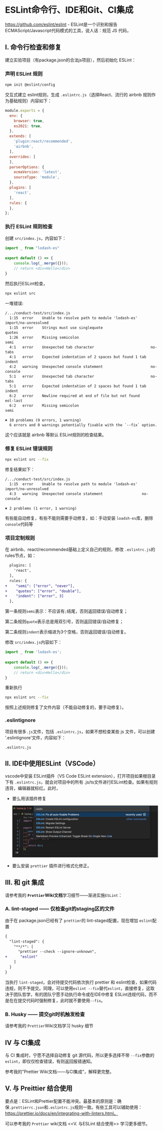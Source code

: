# ESLint命令行、IDE和Git、CI集成

https://github.com/eslint/eslint - ESLint是一个识别和报告 ECMAScript/Javascript代码模式的工具，说人话：规范 JS 代码，

## I. 命令行检查和修复
建立实验项目（有package.json的合法js项目），然后初始化 ESLint：

### 声明 ESLint 规则

```bash
npm init @eslint/config
```

交互式建立 eslint规则，生成 `.eslintrc.js`（选择React、流行的 airbnb 规则作为基础规则）内容如下：

```javascript
module.exports = {
  env: {
    browser: true,
    es2021: true,
  },
  extends: [
    'plugin:react/recommended',
    'airbnb',
  ],
  overrides: [
  ],
  parserOptions: {
    ecmaVersion: 'latest',
    sourceType: 'module',
  },
  plugins: [
    'react',
  ],
  rules: {
  },
};
```

### 执行 ESLint 规则检查

创建 `src/index.js`，内容如下：
```javascript
import _ from "lodash-es"

export default () => {
	console.log(_.merge({}));
	// return <div>Hello</div>
}
```

然后执行ESLint检查，
```bash
npx eslint src
```

一堆错误:

```
/.../conduct-test/src/index.js
  1:15  error    Unable to resolve path to module 'lodash-es'      import/no-unresolved
  1:15  error    Strings must use singlequote                      quotes
  1:26  error    Missing semicolon                                 semi
  4:1   error    Unexpected tab character                          no-tabs
  4:1   error    Expected indentation of 2 spaces but found 1 tab  indent
  4:2   warning  Unexpected console statement                      no-console
  5:1   error    Unexpected tab character                          no-tabs
  5:1   error    Expected indentation of 2 spaces but found 1 tab  indent
  6:2   error    Newline required at end of file but not found     eol-last
  6:2   error    Missing semicolon                                 semi

✖ 10 problems (9 errors, 1 warning)
  6 errors and 0 warnings potentially fixable with the `--fix` option.
```

这个应该就是 airbnb 等默认 ESLint规则的检查结果。

### 修复 ESLint 错误规则

```bash
npx eslint src --fix
```

修复结果如下：

```
/.../conduct-test/src/index.js
  1:15  error    Unable to resolve path to module 'lodash-es'  import/no-unresolved
  4:3   warning  Unexpected console statement                  no-console

✖ 2 problems (1 error, 1 warning)
```

有些能自动修复，有些不能则需要手动修复，如：手动安装 `loadsh-es`库，删除`console`代码等

### 项目定制规则

在 airbnb、react/recommended基础上定义自己的规则，修改 `.eslintrc.js`的rules节点，如：

```diff
  plugins: [
    'react',
  ],
  rules: {
+    "semi": ["error", "never"],
+    "quotes": ["error", "double"],
+    "indent": ["error", 3]
  },
```
第一条规则`semi`表示：不应该有`;`结尾，否则返回错误/自动修复；

第二条规则`quote`表示总是用双引号，否则返回错误/自动修复；

第二条规则`indent`表示缩进为3个空格，否则返回错误/自动修复。

修改 `src/index.js`内容如下：

```javascript
import _ from 'lodash-es';

export default () => {
	console.log(_.merge({}));
	// return <div>Hello</div>
}
```

重新执行

```bash
npx eslint src --fix
```

按照上述规则修复了文件内容（不能自动修复的，要手动修复）。


### .eslintignore
项目有很多`.js`文件，包括 `.eslintrc.js`，如果不想检查某些 js 文件，可以创建 '.eslintignore'文件，内容如下：
```
.eslintrc.js
```

## II. IDE中使用ESLint（VSCode）
vscode中安装 ESLint插件（VS Code ESLint extension），打开项目如果根目录下有 `.eslintrc.js`，就会对项目中的所有 .js/ts文件进行ESLint检查。如果有规则违背，编辑器就标红。此时，

* 要么用该插件修复

  ![image-20230109093906526](images/image-20230109093906526.png)

* 要么安装 `prettier` 插件进行格式化修正。

## III. 和 git 集成

请参考我的 **`Prettier`Wiki文档**学习细节——渐进实施`ESLint`：

### A. lint-staged —— 仅检查git的staging区的文件

由于在 package.json已经有了 `prettier`的 lint-staged配置，现在增加 `eslint`配置

```diff
{
  "lint-staged": {
    "**/*": [
      "prettier --check --ignore-unknown",
+      "eslint"
    ]
  }
}
```

当执行  `lint-staged`，会对待提交代码依次执行 prettier 和 eslint检查，如果代码违规，则不予提交。同理，可以使用`eslint --fix`替代`eslint`，直接修复，这取决于团队哲学，有的团队宁愿手动执行命令或在IDE中修复 ESLint违规代码，而不是在在提交代码时强制修复，此时就不要使用`--fix`。

### B. Husky —— 提交git时机触发检查

请参考我的 `Prettier`Wiki文档学习 husky 细节

## IV 与 CI集成

与 CI 集成时，宁愿不选择自动修复 git 源代码，所以更多选择不带 `--fix`参数的 `eslint`，即仅仅检查错误，有则返回报错通知。

参考我的”Prettier Wiki文档——与CI集成“，解释更完整。

## V. 与  Preittier 结合使用

要点是：ESLint和Prettier配置不能冲突。最基本的原则是：确保`.prettierrc.json`和`.eslintrc.js`规则一致。有些工具可以辅助使用：https://prettier.io/docs/en/integrating-with-linters.html。

可以参考我的 `Prettier` wiki文档 <<V. 与ESLint 结合使用>> 学习更多细节。

